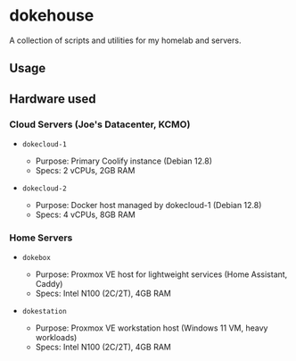 # dokehouse

A collection of scripts and utilities for my homelab and servers.

## Usage

## Hardware used

### Cloud Servers (Joe's Datacenter, KCMO)

- `dokecloud-1`
  - Purpose: Primary Coolify instance (Debian 12.8)
  - Specs: 2 vCPUs, 2GB RAM

- `dokecloud-2`
  - Purpose: Docker host managed by dokecloud-1 (Debian 12.8)
  - Specs: 4 vCPUs, 8GB RAM

### Home Servers

- `dokebox`
  - Purpose: Proxmox VE host for lightweight services (Home Assistant, Caddy)
  - Specs: Intel N100 (2C/2T), 4GB RAM

- `dokestation`
  - Purpose: Proxmox VE workstation host (Windows 11 VM, heavy workloads)
  - Specs: Intel N100 (2C/2T), 4GB RAM
